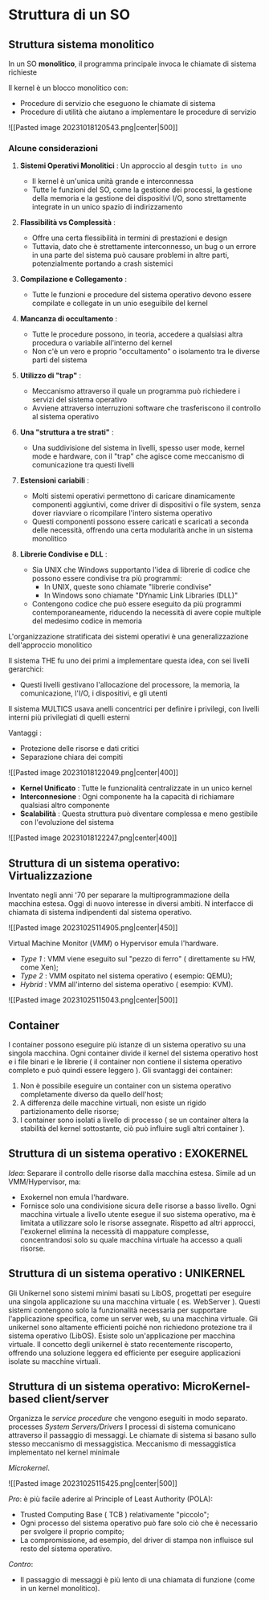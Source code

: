 # Struttura di un SO

## Struttura sistema monolitico

In un SO **monolitico**, il programma principale invoca le chiamate di sistema richieste

Il kernel è un blocco monolitico con:
- Procedure di servizio che eseguono le chiamate di sistema
- Procedure di utilità che aiutano a implementare le procedure di servizio

![[Pasted image 20231018120543.png|center|500]]

### Alcune considerazioni

1) **Sistemi Operativi Monolitici** : Un approccio al desgin `tutto in uno`
	- Il kernel è un'unica unità grande e interconnessa
	- Tutte le funzioni del SO, come la gestione dei processi, la gestione della memoria e la gestione dei dispositivi I/O, sono strettamente integrate in un unico spazio di indirizzamento

2) **Flassibilità vs Complessità** : 
	- Offre una certa flessibilità in termini di prestazioni e design
	- Tuttavia, dato che è strettamente interconnesso, un bug o un errore in una parte del sistema può causare problemi in altre parti, potenzialmente portando a crash sistemici

3) **Compilazione e Collegamento** : 
	- Tutte le funzioni e procedure del sistema operativo devono essere compilate e collegate in un unio eseguibile del kernel

4) **Mancanza di occultamento** : 
	- Tutte le procedure possono, in teoria, accedere a qualsiasi altra procedura o variabile all'interno del kernel
	- Non c'è un vero e proprio "occultamento" o isolamento tra le diverse parti del sistema

5) **Utilizzo di "trap"** : 
	- Meccanismo attraverso il quale un programma può richiedere i servizi del sistema operativo
	- Avviene attraverso interruzioni software che trasferiscono il controllo al sistema operativo

6) **Una "struttura a tre strati"** : 
	- Una suddivisione del sistema in livelli, spesso user mode, kernel mode e hardware, con il "trap" che agisce come meccanismo di comunicazione tra questi livelli

7) **Estensioni cariabili** : 
	- Molti sistemi operativi permettono di caricare dinamicamente componenti aggiuntivi, come driver di dispositivi o file system, senza dover riavviare o ricompilare l'intero sistema operativo
	- Questi componenti possono essere caricati e scaricati a seconda delle necessità, offrendo una certa modularità anche in un sistema monolitico

8) **Librerie Condivise e DLL** :
	- Sia UNIX che Windows supportanto l'idea di librerie di codice che possono essere condivise tra più programmi:
		- In UNIX, queste sono chiamate "librerie condivise"
		- In Windows sono chiamate "DYnamic Link Libraries (DLL)"
	- Contengono codice che può essere eseguito da più programmi contemporaneamente, riducendo la necessità di avere copie multiple del medesimo codice in memoria

L'organizzazione stratificata dei sistemi operativi è una generalizzazione dell'approccio monolitico

Il sistema THE fu uno dei primi a implementare questa idea, con sei livelli gerarchici:
- Questi livelli gestivano l'allocazione del processore, la memoria, la comunicazione, l'I/O, i dispositivi, e gli utenti

Il sistema MULTICS usava anelli concentrici per definire i privilegi, con livelli interni più privilegiati di quelli esterni

Vantaggi :
- Protezione delle risorse e dati critici
- Separazione chiara dei compiti

![[Pasted image 20231018122049.png|center|400]]

- **Kernel Unificato** : Tutte le funzionalità centralizzate in un unico kernel
- **Interconnesione** : Ogni componente ha la capacità di richiamare qualsiasi altro componente
- **Scalabilità** : Questa struttura può diventare complessa e meno gestibile con l'evoluzione del sistema

![[Pasted image 20231018122247.png|center|400]]

## Struttura di un sistema operativo: Virtualizzazione

Inventato negli anni '70 per separare la multiprogrammazione della macchina estesa. Oggi di nuovo interesse in diversi ambiti. N interfacce di chiamata di sistema indipendenti dal sistema operativo. 

![[Pasted image 20231025114905.png|center|450]]

Virtual Machine Monitor (_VMM_) o Hypervisor emula l'hardware.

- _Type 1_ : VMM viene eseguito sul "pezzo di ferro" ( direttamente su HW, come Xen);
- _Type 2_ : VMM ospitato nel sistema operativo ( esempio: QEMU);
- _Hybrid_ : VMM all'interno del sistema operativo ( esempio: KVM). 

![[Pasted image 20231025115043.png|center|500]]
## Container

I container possono eseguire più istanze di un sistema operativo su una singola macchina. Ogni container divide il kernel del sistema operativo host e i file binari e le librerie ( il container non contiene il sistema operativo completo e può quindi essere leggero ). Gli svantaggi dei container:

1. Non è possibile eseguire un container con un sistema operativo completamente diverso da quello dell'host;
2. A differenza delle macchine virtuali, non esiste un rigido partizionamento delle risorse;
3. I container sono isolati a livello di processo ( se un container altera la stabilità del kernel sottostante, ciò può influire sugli altri container ).

## Struttura di un sistema operativo : EXOKERNEL

_Idea_: Separare il controllo delle risorse dalla macchina estesa. Simile ad un VMM/Hypervisor, ma:

- Exokernel non emula l'hardware.
- Fornisce solo una condivisione sicura delle risorse a basso livello. Ogni macchina virtuale a livello utente esegue il suo sistema operativo, ma è limitata a utilizzare solo le risorse assegnate. Rispetto ad altri approcci, l'exokernel elimina la necessità di mappature complesse, concentrandosi solo su quale macchina virtuale ha accesso a quali risorse.

## Struttura di un sistema operativo : UNIKERNEL

Gli Unikernel sono sistemi minimi basati su LibOS, progettati per eseguire una singola applicazione su una macchina virtuale ( es. WebServer ). Questi sistemi contengono solo la funzionalità necessaria per supportare l'applicazione specifica, come un server web, su una macchina virtuale. Gli unikernel sono altamente efficienti poiché non richiedono protezione tra il sistema operativo (LibOS). Esiste solo un'applicazione per macchina virtuale. Il concetto degli unikernel è stato recentemente riscoperto, offrendo una soluzione leggera ed efficiente per eseguire applicazioni isolate su macchine virtuali.

## Struttura di un sistema operativo: MicroKernel-based client/server

Organizza le _service procedure_ che vengono eseguiti in modo separato. processes _System Servers/Drivers_ I processi di sistema comunicano attraverso il passaggio di messaggi. Le chiamate di sistema si basano sullo stesso meccanismo di messaggistica. Meccanismo di messaggistica implementato nel kernel minimale

_Microkernel_. 

![[Pasted image 20231025115425.png|center|500]]

_Pro_: è più facile aderire al Principle of Least Authority (POLA):
- Trusted Computing Base ( TCB ) relativamente "piccolo";
- Ogni processo del sistema operativo può fare solo ciò che è necessario per svolgere il proprio compito;
- La compromissione, ad esempio, del driver di stampa non influisce sul resto del sistema operativo.

_Contro_:
- Il passaggio di messaggi è più lento di una chiamata di funzione (come in un kernel monolitico).







